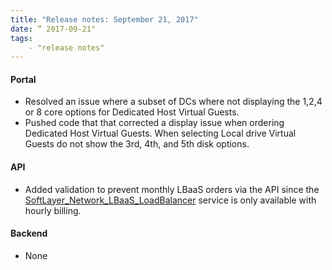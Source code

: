 ```yaml
---
title: "Release notes: September 21, 2017"
date: “ 2017-09-21"
tags:
    - "release notes"
---
```


#### Portal
+ Resolved an issue where a subset of DCs where not displaying the 1,2,4 or 8 core options for Dedicated Host Virtual Guests. 
+ Pushed code that that corrected a display issue when ordering Dedicated Host Virtual Guests. When selecting Local drive Virtual Guests do not show the 3rd, 4th, and 5th disk options. 

#### API
+ Added validation to prevent monthly LBaaS orders via the API since the [SoftLayer_Network_LBaaS_LoadBalancer](http://sldn.softlayer.com/reference/services/SoftLayer_Network_LBaaS_LoadBalancer) service is only available with hourly billing. 

#### Backend
+ None